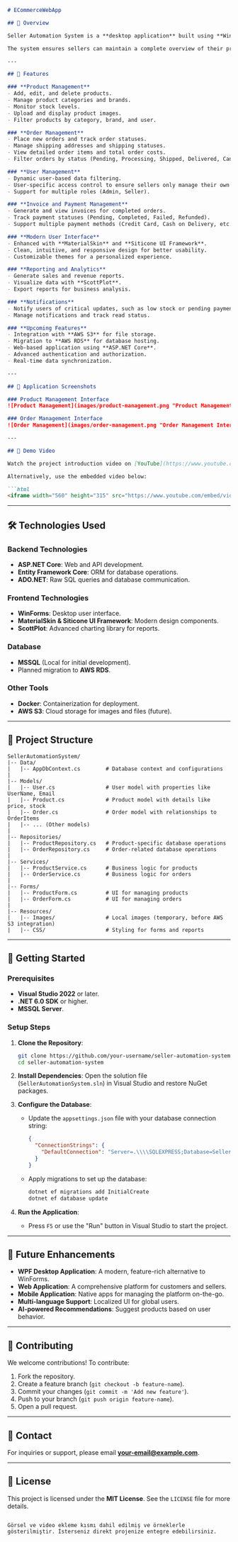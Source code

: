 

```markdown
# ECommerceWebApp

## 📖 Overview

Seller Automation System is a **desktop application** built using **WinForms** that provides sellers with a streamlined interface to manage their products, orders, and overall inventory effectively. This project focuses on offering essential automation tools for sellers to operate their businesses more efficiently, with plans to expand into a **web-based platform** and **WPF application** for enhanced user experiences in the future.

The system ensures sellers can maintain a complete overview of their products and orders while leveraging a robust database backend to store and process data.

---

## 🚀 Features

### **Product Management**
- Add, edit, and delete products.
- Manage product categories and brands.
- Monitor stock levels.
- Upload and display product images.
- Filter products by category, brand, and user.

### **Order Management**
- Place new orders and track order statuses.
- Manage shipping addresses and shipping statuses.
- View detailed order items and total order costs.
- Filter orders by status (Pending, Processing, Shipped, Delivered, Canceled).

### **User Management**
- Dynamic user-based data filtering.
- User-specific access control to ensure sellers only manage their own data.
- Support for multiple roles (Admin, Seller).

### **Invoice and Payment Management**
- Generate and view invoices for completed orders.
- Track payment statuses (Pending, Completed, Failed, Refunded).
- Support multiple payment methods (Credit Card, Cash on Delivery, etc.).

### **Modern User Interface**
- Enhanced with **MaterialSkin** and **Siticone UI Framework**.
- Clean, intuitive, and responsive design for better usability.
- Customizable themes for a personalized experience.

### **Reporting and Analytics**
- Generate sales and revenue reports.
- Visualize data with **ScottPlot**.
- Export reports for business analysis.

### **Notifications**
- Notify users of critical updates, such as low stock or pending payments.
- Manage notifications and track read status.

### **Upcoming Features**
- Integration with **AWS S3** for file storage.
- Migration to **AWS RDS** for database hosting.
- Web-based application using **ASP.NET Core**.
- Advanced authentication and authorization.
- Real-time data synchronization.

---

## 📸 Application Screenshots

### Product Management Interface
![Product Management](images/product-management.png "Product Management Interface")

### Order Management Interface
![Order Management](images/order-management.png "Order Management Interface")

---

## 🎥 Demo Video

Watch the project introduction video on [YouTube](https://www.youtube.com/watch?v=video_id).

Alternatively, use the embedded video below:

```html
<iframe width="560" height="315" src="https://www.youtube.com/embed/video_id" frameborder="0" allowfullscreen></iframe>
```

---

## 🛠️ Technologies Used

### **Backend Technologies**
- **ASP.NET Core**: Web and API development.
- **Entity Framework Core**: ORM for database operations.
- **ADO.NET**: Raw SQL queries and database communication.

### **Frontend Technologies**
- **WinForms**: Desktop user interface.
- **MaterialSkin & Siticone UI Framework**: Modern design components.
- **ScottPlot**: Advanced charting library for reports.

### **Database**
- **MSSQL** (Local for initial development).
- Planned migration to **AWS RDS**.

### **Other Tools**
- **Docker**: Containerization for deployment.
- **AWS S3**: Cloud storage for images and files (future).

---

## 📂 Project Structure

```
SellerAutomationSystem/
|-- Data/
|   |-- AppDbContext.cs        # Database context and configurations
|
|-- Models/
|   |-- User.cs                # User model with properties like UserName, Email
|   |-- Product.cs             # Product model with details like price, stock
|   |-- Order.cs               # Order model with relationships to OrderItems
|   |-- ... (Other models)
|
|-- Repositories/
|   |-- ProductRepository.cs   # Product-specific database operations
|   |-- OrderRepository.cs     # Order-related database operations
|
|-- Services/
|   |-- ProductService.cs      # Business logic for products
|   |-- OrderService.cs        # Business logic for orders
|
|-- Forms/
|   |-- ProductForm.cs         # UI for managing products
|   |-- OrderForm.cs           # UI for managing orders
|
|-- Resources/
|   |-- Images/                # Local images (temporary, before AWS S3 integration)
|   |-- CSS/                   # Styling for forms and reports
```

---

## 🚀 Getting Started

### Prerequisites
- **Visual Studio 2022** or later.
- **.NET 6.0 SDK** or higher.
- **MSSQL Server**.

### Setup Steps

1. **Clone the Repository**:
   ```bash
   git clone https://github.com/your-username/seller-automation-system.git
   cd seller-automation-system
   ```

2. **Install Dependencies**:
   Open the solution file (`SellerAutomationSystem.sln`) in Visual Studio and restore NuGet packages.

3. **Configure the Database**:
   - Update the `appsettings.json` file with your database connection string:
     ```json
     {
       "ConnectionStrings": {
         "DefaultConnection": "Server=.\\\\SQLEXPRESS;Database=SellerAutomation;Trusted_Connection=True;TrustServerCertificate=True;"
       }
     }
     ```
   - Apply migrations to set up the database:
     ```bash
     dotnet ef migrations add InitialCreate
     dotnet ef database update
     ```

4. **Run the Application**:
   - Press `F5` or use the \"Run\" button in Visual Studio to start the project.

---

## 🌟 Future Enhancements

- **WPF Desktop Application**: A modern, feature-rich alternative to WinForms.
- **Web Application**: A comprehensive platform for customers and sellers.
- **Mobile Application**: Native apps for managing the platform on-the-go.
- **Multi-language Support**: Localized UI for global users.
- **AI-powered Recommendations**: Suggest products based on user behavior.

---

## 🤝 Contributing

We welcome contributions! To contribute:
1. Fork the repository.
2. Create a feature branch (`git checkout -b feature-name`).
3. Commit your changes (`git commit -m 'Add new feature'`).
4. Push to your branch (`git push origin feature-name`).
5. Open a pull request.

---

## 📧 Contact

For inquiries or support, please email **your-email@example.com**.

---

## 📜 License

This project is licensed under the **MIT License**. See the `LICENSE` file for more details.
```

Görsel ve video ekleme kısmı dahil edilmiş ve örneklerle gösterilmiştir. İsterseniz direkt projenize entegre edebilirsiniz.
